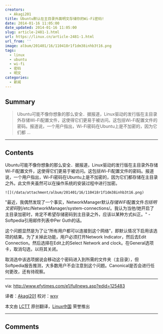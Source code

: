 ```yaml
---
creators:
  - Akagi201
title: Ubuntu默认在主目录外面明文存储你的Wi-Fi密码!
date: 2014-01-16 11:05:00
date_updated: 2014-01-16 11:05:00
slug: article-2481-1.html
url: https://linux.cn/article-2481-1.html
url_from: ''
image: album/201401/16/110418r1f1dm38inhb3t16.png
tags:
  - linux
  - ubuntu
  - wi-fi
  - 密码
  - 明文
categories:
  - 新闻
---
```


## Summary

> Ubuntu可能不像你想象的那么安全．据报道，Linux驱动的发行版在主目录外存储Wi-Fi配置文件，这使得它们更易于被访问。这包括Wi-Fi配置文件的密码。报道说，一个用户指出，Wi-Fi密码在Ubuntu上是不加密的，因为它们都 ...

***

<!-- more -->

## Contents

Ubuntu可能不像你想象的那么安全．据报道，Linux驱动的发行版在主目录外存储Wi-Fi配置文件，这使得它们更易于被访问。这包括Wi-Fi配置文件的密码。报道说，一个用户指出，Wi-Fi密码在Ubuntu上是不加密的，因为它们都存储在主目录之外。此文件夹虽然可以在操作系统的安装过程中进行加密。

`![](/data/attachment/album/201401/16/110418r1f1dm38inhb3t16.png)`

"最近，我偶然发现了一个事实，NetworkManager默认存储WiFi配置文件*包括明文密码*到/etc/NetworkManager/system-connections/。我认为当他/她开启了主目录加密时，肯定不希望存储密码到主目录之外，应该以某种方式纠正。" - Softpedia引用邮件列表中Per Guth的话。

这个问题显然是为了让“所有用户都可以连接到这个网络”，即默认情况下启用该选项的结果。为了关掉此功能，用户必须打开Network Indicator，然后去Edit Connection。然后选择在Edit上的Select Network and clock。在General选项卡，取消勾选，以将其关闭。

取消选中该选项据说会移动这个密码进入到所需的文件夹（主目录），但Softpedia报告推测，大多数用户不会注意到这个问题。Canonical是否会进行任何更改，还有待观察。

---

via: <http://www.efytimes.com/e1/fullnews.asp?edid=125483>

译者：[Akagi201](https://github.com/Akagi201) 校对：[wxy](https://github.com/wxy)

本文由 [LCTT](https://github.com/LCTT/TranslateProject) 原创翻译，[Linux中国](https://linux.cn/) 荣誉推出

***

## Comments
